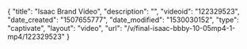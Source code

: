 {
    "title": "Isaac Brand Video",
    "description": "",
    "videoid": "122329523",
    "date_created": "1507655777",
    "date_modified": "1530030152",
    "type": "captivate",
    "layout": "video",
    "url": "\/v\/final-isaac-bbby-10-05mp4-1-mp4\/122329523"
}